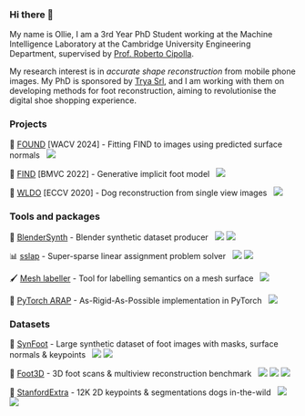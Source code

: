 ### Hi there 👋

My name is Ollie, I am a 3rd Year PhD Student working at the Machine Intelligence Laboratory at the Cambridge University Engineering Department, supervised by [Prof. Roberto Cipolla](https://mi.eng.cam.ac.uk/~cipolla/).

My research interest is in *accurate shape reconstruction* from mobile phone images. My PhD is sponsored by [Trya Srl](https://snapfeet.io/), and I am working with them on developing methods for foot reconstruction, aiming to revolutionise the digital shoe shopping experience.

### Projects

🦶 [FOUND](https://ollieboyne.github.io/FOUND/) [WACV 2024] - Fitting FIND to images using predicted surface normals &nbsp; ![](https://shields.io/github/stars/OllieBoyne/FOUND?logo=github&label=Stars)

🦶 [FIND](https://ollieboyne.github.io/FIND/) [BMVC 2022] - Generative implicit foot model &nbsp; ![](https://shields.io/github/stars/OllieBoyne/FIND?logo=github&label=Stars)

🐶 [WLDO](https://sites.google.com/view/wldo) [ECCV 2020] - Dog reconstruction from single view images &nbsp; ![](https://shields.io/github/stars/benjiebob/wldo?logo=github&label=Stars)

### Tools and packages

🎥 [BlenderSynth](https://github.com/OllieBoyne/BlenderSynth) - Blender synthetic dataset producer &nbsp; ![](https://shields.io/github/stars/OllieBoyne/BlenderSynth?logo=github&label=Stars) [![](https://img.shields.io/pypi/dm/blendersynth.svg?label=PyPI%20downloads&logo=PyPI&logoColor=white)](https://pypi.org/project/blendersynth/)

📊 [sslap](https://github.com/OllieBoyne/sslap) - Super-sparse linear assignment problem solver &nbsp; ![](https://shields.io/github/stars/OllieBoyne/sslap?logo=github&label=Stars) [![](https://img.shields.io/pypi/dm/sslap.svg?label=PyPI%20downloads&logo=PyPI&logoColor=white)](https://pypi.org/project/sslap/)

🖌️ [Mesh labeller](https://github.com/OllieBoyne/mesh_labeller) - Tool for labelling semantics on a mesh surface &nbsp; ![](https://shields.io/github/stars/OllieBoyne/mesh_labeller?logo=github&label=Stars)

📐 [PyTorch ARAP](https://github.com/OllieBoyne/pytorch-arap) - As-Rigid-As-Possible implementation in PyTorch &nbsp; ![](https://shields.io/github/stars/OllieBoyne/pytorch-arap?logo=github&label=Stars)


### Datasets

🦶 [SynFoot](https://github.com/OllieBoyne/SynFoot) - Large synthetic dataset of foot images with masks, surface normals & keypoints &nbsp; ![](https://shields.io/github/stars/OllieBoyne/SynFoot?logo=github&label=Stars) ![](https://img.shields.io/endpoint?url=https%3A%2F%2Fscript.google.com%2Fmacros%2Fs%2FAKfycbyRdZfs9jmLEnq_cmwsLwkd_L3R9JroevQqD-duufVXgplUDRJu-dXfSnvaSqYsQxsoaA%2Fexec
)

🦶 [Foot3D](https://github.com/OllieBoyne/Foot3D) - 3D foot scans & multiview reconstruction benchmark &nbsp; ![](https://shields.io/github/stars/OllieBoyne/Foot3D?logo=github&label=Stars)
![](https://img.shields.io/endpoint?url=https%3A%2F%2Fscript.google.com%2Fmacros%2Fs%2FAKfycbzvGHAaBsXTI5RoJtvMOLm-CFM6vSSG4e0_cZe2PjLE320RDRQNSyPuN0JiQgpVhZJu%2Fexec?dataset=meshes) ![](https://img.shields.io/endpoint?url=https%3A%2F%2Fscript.google.com%2Fmacros%2Fs%2FAKfycbzvGHAaBsXTI5RoJtvMOLm-CFM6vSSG4e0_cZe2PjLE320RDRQNSyPuN0JiQgpVhZJu%2Fexec?dataset=multiview)

🐶 [StanfordExtra](https://github.com/benjiebob/StanfordExtra) - 12K 2D keypoints & segmentations dogs in-the-wild &nbsp; ![](https://shields.io/github/stars/benjiebob/StanfordExtra?logo=github&label=Stars) ![](https://img.shields.io/endpoint?url=https%3A%2F%2Fscript.googleusercontent.com%2Fmacros%2Fecho%3Fuser_content_key%3DRPJvo0jdmGyCdv9VtsTx5kbzdr_srL0JaMbbHthYk_KRieZ7OqRcQ2kvwH_k2Si26Tkq3mwZjTFdQkHttoS4ZOJhVZoij_MDm5_BxDlH2jW0nuo2oDemN9CCS2h10ox_1xSncGQajx_ryfhECjZEnKA0og0Yjhq_xqbp3a4YMForW6GnqEiLZjJrhQ3M4K2gb8w1Mg5Fc06-2mc94ofnnGiUdRWEV7Hy7l2DoPBHuT6bDp-bH8gIOw%26lib%3DM40CCa1IJehOlB6mIKhImBXWS-NTet1fL)



